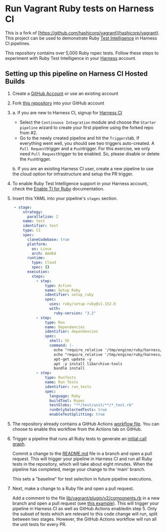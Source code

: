 # Run Vagrant Ruby tests on Harness CI

This is a fork of [https://github.com/hashicorp/vagrant](hashicorp/vagrant). This project can be used to demonstrate Ruby [Test Intelligence](https://developer.harness.io/docs/category/test-intelligence) in Harness CI pipelines.

This repository contains over 5,000 Ruby rspec tests. Follow these steps to experiment with Ruby Test Intelligence in your [Harness](https://www.harness.io/) account.

## Setting up this pipeline on Harness CI Hosted Builds

1. Create a [GitHub Account](https://github.com) or use an existing account

2. Fork [this repository](https://github.com/harness-community/vagrant/fork) into your GitHub account

3.
    a. If you are new to Harness CI, signup for [Harness CI](https://app.harness.io/auth/#/signup)
      * Select the `Continuous Integration` module and choose the `Starter pipeline` wizard to create your first pipeline using the forked repo from #2.
      * Go to the newly created pipeline and hit the `Triggers`tab. If everything went well, you should see two triggers auto-created. A `Pull Request`trigger and a `Push`trigger. For this exercise, we only need `Pull Request`trigger to be enabled. So, please disable or delete the `Push`trigger.
   
    b. If you are an existing Harness CI user, create a new pipeline to use the cloud option for infrastructure and setup the PR trigger.

4. To enable Ruby Test Intelligence support in your Harness account, check the [Enable TI for Ruby](https://developer.harness.io/docs/continuous-integration/use-ci/run-tests/test-intelligence/ti-for-ruby/) documentation.

5. Insert this YAML into your pipeline's `stages` section.

```yaml
    - stage:
        strategy:
          parallelism: 2
        name: test
        identifier: test
        type: CI
        spec:
          cloneCodebase: true
          platform:
            os: Linux
            arch: Amd64
          runtime:
            type: Cloud
            spec: {}
          execution:
            steps:
              - step:
                  type: Action
                  name: Setup Ruby
                  identifier: setup_ruby
                  spec:
                    uses: ruby/setup-ruby@v1.152.0
                    with:
                      ruby-version: "3.2"
              - step:
                  type: Run
                  name: Dependencies
                  identifier: dependencies
                  spec:
                    shell: Sh
                    command: |-
                      echo "require_relative '/tmp/engine/ruby/harness/ruby-agent/test_intelligence.rb'" >> lib/vagrant/shared_helpers.rb
                      echo "require_relative '/tmp/engine/ruby/harness/ruby-agent/test_intelligence.rb'" >> test/unit/vagrant_test.rb
                      apt-get update -y
                      apt -y install libarchive-tools
                      bundle install
              - step:
                  type: RunTests
                  name: Run Tests
                  identifier: run_tests
                  spec:
                    language: Ruby
                    buildTool: Rspec
                    testGlobs: "**/test/unit/**/*_test.rb"
                    runOnlySelectedTests: true
                    enableTestSplitting: true
```

5. The repository already contains a GitHub Actions [workflow file](../.github/workflows/demo.yml). You can choose to enable this workflow from the Actions tab on GitHub.

6. Trigger a pipeline that runs all Ruby tests to generate an [initial call graph](https://developer.harness.io/docs/continuous-integration/use-ci/run-tests/set-up-test-intelligence/#generate-the-initial-call-graph).

   Commit a change to the [README.md](../README.md) file in a branch and open a pull request. This will trigger your pipeline in Harness CI and run all Ruby tests in the repository, which will take about eight minutes. When the pipeline has completed, merge your change to the 'main' branch.

   This sets a "baseline" for test selection in future pipeline executions.

7. Next, make a change to a Ruby file and open a pull request.

   Add a comment to the file [lib/vagrant/plugin/v2/components.rb](../lib/vagrant/plugin/v2/components.rb) in a new branch and open a pull request (see [this example](https://github.com/harness-community/vagrant/pull/3/files)). This will trigger your pipeline in Harness CI as well as GitHub Actions enabledin step 5. Only the subset of tests which are relevant to this code change will run, split between two stages. However, the GitHub Actions workflow will run all the unit tests for every PR.
